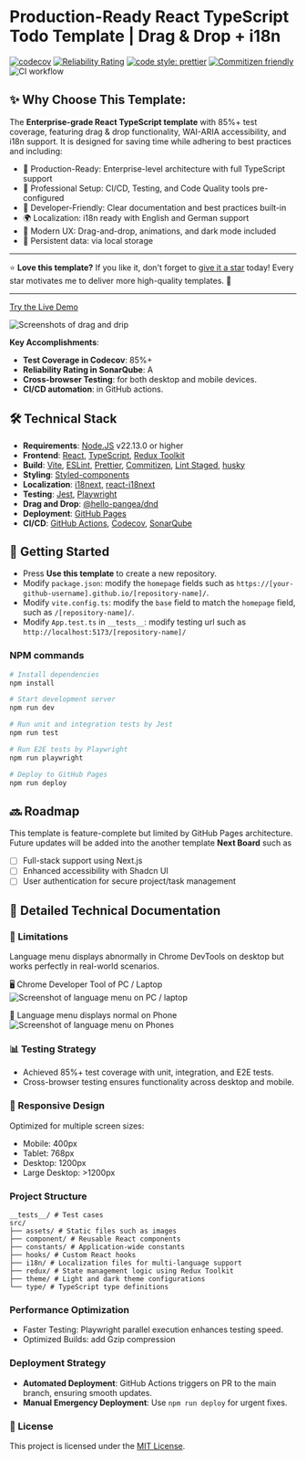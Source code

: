 # Production-Ready React TypeScript Todo Template | Drag & Drop + i18n <br>

[![codecov](https://codecov.io/gh/john-data-chen/to-do-list-app/graph/badge.svg?token=2QA3D3NBHD)](https://codecov.io/gh/john-data-chen/to-do-list-app)
[![Reliability Rating](https://sonarcloud.io/api/project_badges/measure?project=john-data-chen_to-do-list-app&metric=reliability_rating)](https://sonarcloud.io/summary/new_code?id=john-data-chen_to-do-list-app)
[![code style: prettier](https://img.shields.io/badge/code_style-prettier-ff69b4.svg?style=flat-square)](https://github.com/prettier/prettier)
[![Commitizen friendly](https://img.shields.io/badge/commitizen-friendly-brightgreen.svg)](http://commitizen.github.io/cz-cli/)
![CI workflow](https://github.com/john-data-chen/to-do-list-app/actions/workflows/ci.yml/badge.svg)

## ✨ Why Choose This Template:

The **Enterprise-grade React TypeScript template** with 85%+ test coverage, featuring drag & drop functionality, WAI-ARIA accessibility, and i18n support. It is designed for saving time while adhering to best practices and including:

- 🚀 Production-Ready: Enterprise-level architecture with full TypeScript support
- 💪 Professional Setup: CI/CD, Testing, and Code Quality tools pre-configured
- 🎯 Developer-Friendly: Clear documentation and best practices built-in
- 🌍 Localization: i18n ready with English and German support
- 🎨 Modern UX: Drag-and-drop, animations, and dark mode included
- 💾 Persistent data: via local storage

---

⭐ **Love this template?**
If you like it, don't forget to [give it a star](https://github.com/john-data-chen/to-do-list-app) today!
Every star motivates me to deliver more high-quality templates. 🚀

---

[Try the Live Demo](https://john-data-chen.github.io/to-do-list-app/)

![Screenshots of drag and drip](/src/assets/drag%20demo.gif)

**Key Accomplishments**:

- **Test Coverage in Codecov**: 85%+
- **Reliability Rating in SonarQube**: A
- **Cross-browser Testing**: for both desktop and mobile devices.
- **CI/CD automation**: in GitHub actions.

## 🛠️ Technical Stack

- **Requirements**: [Node.JS](https://nodejs.org/en/download/) v22.13.0 or higher
- **Frontend**: [React](https://reactjs.org/), [TypeScript](https://www.typescriptlang.org/), [Redux Toolkit](https://redux-toolkit.js.org/)
- **Build**: [Vite](https://vitejs.dev/), [ESLint](https://eslint.org/), [Prettier](https://prettier.io/), [Commitizen](https://commitizen.github.io/cz-cli/), [Lint Staged](https://github.com/okonet/lint-staged), [husky](https://github.com/typicode/husky)
- **Styling**: [Styled-components](https://styled-components.com/)
- **Localization**: [i18next](https://www.i18next.com/), [react-i18next](https://react.i18next.com/)
- **Testing**: [Jest](https://jestjs.io/), [Playwright](https://playwright.dev/)
- **Drag and Drop**: [@hello-pangea/dnd](https://github.com/hello-pangea/dnd)
- **Deployment**: [GitHub Pages](https://github.com/tschaub/gh-pages)
- **CI/CD**: [GitHub Actions](https://github.com/features/actions), [Codecov](https://codecov.io/), [SonarQube](https://sonarcloud.io/)

## 🚀 Getting Started

- Press **Use this template** to create a new repository.
- Modify `package.json`: modify the `homepage` fields such as `https://[your-github-username].github.io/[repository-name]/`.
- Modify `vite.config.ts`: modify the `base` field to match the `homepage` field, such as `/[repository-name]/`.
- Modify `App.test.ts` in `__tests__`: modify testing url such as `http://localhost:5173/[repository-name]/`

### NPM commands

```bash
# Install dependencies
npm install

# Start development server
npm run dev

# Run unit and integration tests by Jest
npm run test

# Run E2E tests by Playwright
npm run playwright

# Deploy to GitHub Pages
npm run deploy
```

## 🔜 Roadmap

This template is feature-complete but limited by GitHub Pages architecture. Future updates will be added into the another template **Next Board** such as

- [ ] Full-stack support using Next.js
- [ ] Enhanced accessibility with Shadcn UI
- [ ] User authentication for secure project/task management

## 📖 Detailed Technical Documentation

### 🐛 Limitations

Language menu displays abnormally in Chrome DevTools on desktop but works perfectly in real-world scenarios.

🖥️ Chrome Developer Tool of PC / Laptop <br>
![Screenshot of language menu on PC / laptop](/src/assets/language%20menu%20on%20PC.png)

📲 Language menu displays normal on Phone <br>
![Screenshot of language menu on Phones](/src/assets/language%20menu%20on%20phone.png)

### 📊 Testing Strategy

- Achieved 85%+ test coverage with unit, integration, and E2E tests.
- Cross-browser testing ensures functionality across desktop and mobile.

### 📱 Responsive Design

Optimized for multiple screen sizes:

- Mobile: 400px
- Tablet: 768px
- Desktop: 1200px
- Large Desktop: >1200px

### Project Structure

```
__tests__/ # Test cases
src/
├── assets/ # Static files such as images
├── component/ # Reusable React components
├── constants/ # Application-wide constants
├── hooks/ # Custom React hooks
├── i18n/ # Localization files for multi-language support
├── redux/ # State management logic using Redux Toolkit
├── theme/ # Light and dark theme configurations
└── type/ # TypeScript type definitions
```

### Performance Optimization

- Faster Testing: Playwright parallel execution enhances testing speed.
- Optimized Builds: add Gzip compression

### Deployment Strategy

- **Automated Deployment**: GitHub Actions triggers on PR to the main branch, ensuring smooth updates.
- **Manual Emergency Deployment**: Use `npm run deploy` for urgent fixes.

### 📃 License

This project is licensed under the [MIT License](https://opensource.org/license/mit/).
